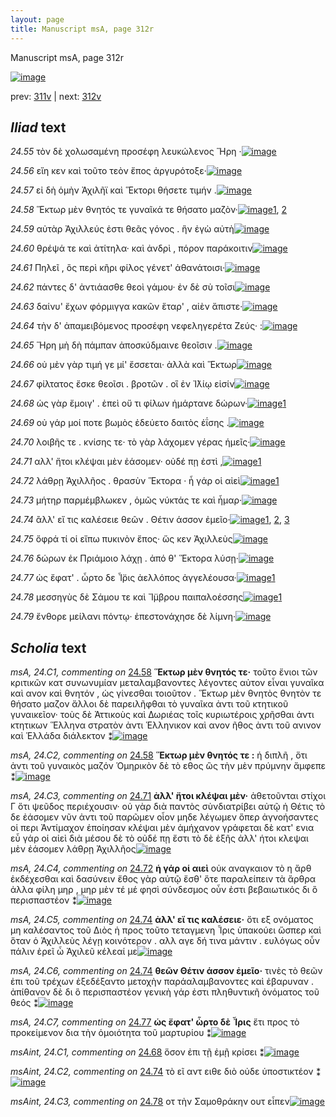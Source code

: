 ```yaml
---
layout: page
title: Manuscript msA, page 312r
---
```


Manuscript msA, page 312r

[![image](http://www.homermultitext.org/iipsrv?OBJ=IIP,1.0&FIF=/project/homer/pyramidal/deepzoom/hmt/vaimg/2017a/VA312RN_0482.tif&WID=100&CVT=JPEG)](http://www.homermultitext.org/ict2/?urn=urn:cite2:hmt:vaimg.2017a:VA312RN_0482)

prev:  [311v](../311v) | next:  [312v](../312v)

## *Iliad* text

*24.55* <a id="24.55"/> τὸν δὲ χολωσαμένη προσέφη λευκώλενος Ἥρη ·[![image](http://www.homermultitext.org/iipsrv?OBJ=IIP,1.0&FIF=/project/homer/pyramidal/deepzoom/hmt/vaimg/2017a/VA312RN_0482.tif&RGN=0.2213,0.1906,0.4079,0.0228&WID=1000&CVT=JPEG)](http://www.homermultitext.org/ict2/?urn=urn:cite2:hmt:vaimg.2017a:VA312RN_0482@0.2213,0.1906,0.4079,0.0228)

*24.56* <a id="24.56"/> εἴη κεν καὶ τοῦτο τεὸν ἔπος ἀργυρότοξε·[![image](http://www.homermultitext.org/iipsrv?OBJ=IIP,1.0&FIF=/project/homer/pyramidal/deepzoom/hmt/vaimg/2017a/VA312RN_0482.tif&RGN=0.2203,0.211,0.3758,0.0229&WID=1000&CVT=JPEG)](http://www.homermultitext.org/ict2/?urn=urn:cite2:hmt:vaimg.2017a:VA312RN_0482@0.2203,0.211,0.3758,0.0229)

*24.57* <a id="24.57"/> εἰ δὴ ὁμὴν Ἀχιλῆϊ καὶ Ἕκτορι θήσετε τιμήν .[![image](http://www.homermultitext.org/iipsrv?OBJ=IIP,1.0&FIF=/project/homer/pyramidal/deepzoom/hmt/vaimg/2017a/VA312RN_0482.tif&RGN=0.2266,0.2317,0.3881,0.0228&WID=1000&CVT=JPEG)](http://www.homermultitext.org/ict2/?urn=urn:cite2:hmt:vaimg.2017a:VA312RN_0482@0.2266,0.2317,0.3881,0.0228)

*24.58* <a id="24.58"/> Ἕκτωρ μὲν θνητός τε γυναῖκά τε θήσατο μαζὸν·[![image](http://www.homermultitext.org/iipsrv?OBJ=IIP,1.0&FIF=/project/homer/pyramidal/deepzoom/hmt/vaimg/2017a/VA312RN_0482.tif&RGN=0.201,0.2518,0.4404,0.0203&WID=1000&CVT=JPEG)](http://www.homermultitext.org/ict2/?urn=urn:cite2:hmt:vaimg.2017a:VA312RN_0482@0.201,0.2518,0.4404,0.0203)[1](#msA_24.C2), [2](#msA_24.C1)

*24.59* <a id="24.59"/> αὐτὰρ Ἀχιλλεύς ἐστι θεᾶς γόνος . ἣν ἐγὼ αὐτὴ[![image](http://www.homermultitext.org/iipsrv?OBJ=IIP,1.0&FIF=/project/homer/pyramidal/deepzoom/hmt/vaimg/2017a/VA312RN_0482.tif&RGN=0.2238,0.2697,0.3746,0.0211&WID=1000&CVT=JPEG)](http://www.homermultitext.org/ict2/?urn=urn:cite2:hmt:vaimg.2017a:VA312RN_0482@0.2238,0.2697,0.3746,0.0211)

*24.60* <a id="24.60"/> θρέψά τε καὶ ἀτίτηλα· καὶ ἀνδρὶ , πόρον παράκοιτιν[![image](http://www.homermultitext.org/iipsrv?OBJ=IIP,1.0&FIF=/project/homer/pyramidal/deepzoom/hmt/vaimg/2017a/VA312RN_0482.tif&RGN=0.2166,0.2874,0.4262,0.0211&WID=1000&CVT=JPEG)](http://www.homermultitext.org/ict2/?urn=urn:cite2:hmt:vaimg.2017a:VA312RN_0482@0.2166,0.2874,0.4262,0.0211)

*24.61* <a id="24.61"/> Πηλεῖ , ὃς περὶ κῆρι φίλος γένετ' ἀθανάτοισι·[![image](http://www.homermultitext.org/iipsrv?OBJ=IIP,1.0&FIF=/project/homer/pyramidal/deepzoom/hmt/vaimg/2017a/VA312RN_0482.tif&RGN=0.2163,0.3049,0.3931,0.0237&WID=1000&CVT=JPEG)](http://www.homermultitext.org/ict2/?urn=urn:cite2:hmt:vaimg.2017a:VA312RN_0482@0.2163,0.3049,0.3931,0.0237)

*24.62* <a id="24.62"/> πάντες δ' ἀντιάασθε θεοὶ γάμου· ἐν δὲ σὺ τοῖσι[![image](http://www.homermultitext.org/iipsrv?OBJ=IIP,1.0&FIF=/project/homer/pyramidal/deepzoom/hmt/vaimg/2017a/VA312RN_0482.tif&RGN=0.2206,0.3261,0.3984,0.0194&WID=1000&CVT=JPEG)](http://www.homermultitext.org/ict2/?urn=urn:cite2:hmt:vaimg.2017a:VA312RN_0482@0.2206,0.3261,0.3984,0.0194)

*24.63* <a id="24.63"/> δαίνυ' ἔχων φόρμιγγα κακῶν ἕταρ' , αἰὲν ἄπιστε·[![image](http://www.homermultitext.org/iipsrv?OBJ=IIP,1.0&FIF=/project/homer/pyramidal/deepzoom/hmt/vaimg/2017a/VA312RN_0482.tif&RGN=0.2176,0.3415,0.4229,0.0233&WID=1000&CVT=JPEG)](http://www.homermultitext.org/ict2/?urn=urn:cite2:hmt:vaimg.2017a:VA312RN_0482@0.2176,0.3415,0.4229,0.0233)

*24.64* <a id="24.64"/> τὴν δ' ἀπαμειβόμενος προσέφη νεφεληγερέτα Ζεύς· :[![image](http://www.homermultitext.org/iipsrv?OBJ=IIP,1.0&FIF=/project/homer/pyramidal/deepzoom/hmt/vaimg/2017a/VA312RN_0482.tif&RGN=0.215,0.3634,0.448,0.0254&WID=1000&CVT=JPEG)](http://www.homermultitext.org/ict2/?urn=urn:cite2:hmt:vaimg.2017a:VA312RN_0482@0.215,0.3634,0.448,0.0254)

*24.65* <a id="24.65"/> Ἥρη μὴ δὴ πάμπαν ἀποσκύδμαινε θεοῖσιν .[![image](http://www.homermultitext.org/iipsrv?OBJ=IIP,1.0&FIF=/project/homer/pyramidal/deepzoom/hmt/vaimg/2017a/VA312RN_0482.tif&RGN=0.215,0.3813,0.3967,0.021&WID=1000&CVT=JPEG)](http://www.homermultitext.org/ict2/?urn=urn:cite2:hmt:vaimg.2017a:VA312RN_0482@0.215,0.3813,0.3967,0.021)

*24.66* <a id="24.66"/> οὐ μὲν γὰρ τιμή γε μί' ἔσσεται· ἀλλὰ καὶ Ἕκτωρ[![image](http://www.homermultitext.org/iipsrv?OBJ=IIP,1.0&FIF=/project/homer/pyramidal/deepzoom/hmt/vaimg/2017a/VA312RN_0482.tif&RGN=0.215,0.3981,0.3967,0.0261&WID=1000&CVT=JPEG)](http://www.homermultitext.org/ict2/?urn=urn:cite2:hmt:vaimg.2017a:VA312RN_0482@0.215,0.3981,0.3967,0.0261)

*24.67* <a id="24.67"/> φίλτατος ἔσκε θεοῖσι . βροτῶν . οἳ ἐν Ἰ̈λίῳ εἰσίν[![image](http://www.homermultitext.org/iipsrv?OBJ=IIP,1.0&FIF=/project/homer/pyramidal/deepzoom/hmt/vaimg/2017a/VA312RN_0482.tif&RGN=0.215,0.4173,0.4146,0.0261&WID=1000&CVT=JPEG)](http://www.homermultitext.org/ict2/?urn=urn:cite2:hmt:vaimg.2017a:VA312RN_0482@0.215,0.4173,0.4146,0.0261)

*24.68* <a id="24.68"/> ὡς γὰρ ἔμοιγ' . ἐπεὶ οὔ τι φίλων ἡμάρτανε δώρων·[![image](http://www.homermultitext.org/iipsrv?OBJ=IIP,1.0&FIF=/project/homer/pyramidal/deepzoom/hmt/vaimg/2017a/VA312RN_0482.tif&RGN=0.2205,0.4386,0.4105,0.0261&WID=1000&CVT=JPEG)](http://www.homermultitext.org/ict2/?urn=urn:cite2:hmt:vaimg.2017a:VA312RN_0482@0.2205,0.4386,0.4105,0.0261)[1](#msAint_24.C1)

*24.69* <a id="24.69"/> οὐ γάρ μοί ποτε βωμὸς ἐδεύετο δαιτὸς ἐΐσης .[![image](http://www.homermultitext.org/iipsrv?OBJ=IIP,1.0&FIF=/project/homer/pyramidal/deepzoom/hmt/vaimg/2017a/VA312RN_0482.tif&RGN=0.2196,0.4579,0.4105,0.0216&WID=1000&CVT=JPEG)](http://www.homermultitext.org/ict2/?urn=urn:cite2:hmt:vaimg.2017a:VA312RN_0482@0.2196,0.4579,0.4105,0.0216)

*24.70* <a id="24.70"/> λοιβῆς τε . κνίσης τε· τὸ γὰρ λάχομεν γέρας ἡμεῖς·[![image](http://www.homermultitext.org/iipsrv?OBJ=IIP,1.0&FIF=/project/homer/pyramidal/deepzoom/hmt/vaimg/2017a/VA312RN_0482.tif&RGN=0.2187,0.4781,0.426,0.0223&WID=1000&CVT=JPEG)](http://www.homermultitext.org/ict2/?urn=urn:cite2:hmt:vaimg.2017a:VA312RN_0482@0.2187,0.4781,0.426,0.0223)

*24.71* <a id="24.71"/> αλλ' ἤτοι κλέψαι μὲν ἐάσομεν· οὐδέ πῃ ἐστὶ ,[![image](http://www.homermultitext.org/iipsrv?OBJ=IIP,1.0&FIF=/project/homer/pyramidal/deepzoom/hmt/vaimg/2017a/VA312RN_0482.tif&RGN=0.2177,0.4957,0.3963,0.0199&WID=1000&CVT=JPEG)](http://www.homermultitext.org/ict2/?urn=urn:cite2:hmt:vaimg.2017a:VA312RN_0482@0.2177,0.4957,0.3963,0.0199)[1](#msA_24.C3)

*24.72* <a id="24.72"/> λάθρῃ Ἀχιλλῆος . θρασὺν Ἕκτορα · ἦ γάρ οἱ αἰεὶ[![image](http://www.homermultitext.org/iipsrv?OBJ=IIP,1.0&FIF=/project/homer/pyramidal/deepzoom/hmt/vaimg/2017a/VA312RN_0482.tif&RGN=0.2188,0.5529,0.4027,0.0227&WID=1000&CVT=JPEG)](http://www.homermultitext.org/ict2/?urn=urn:cite2:hmt:vaimg.2017a:VA312RN_0482@0.2188,0.5529,0.4027,0.0227)[1](#msA_24.C4)

*24.73* <a id="24.73"/> μήτηρ παρμέμβλωκεν , ὁμῶς νύκτάς τε καὶ ἦμαρ·[![image](http://www.homermultitext.org/iipsrv?OBJ=IIP,1.0&FIF=/project/homer/pyramidal/deepzoom/hmt/vaimg/2017a/VA312RN_0482.tif&RGN=0.222,0.5732,0.4059,0.0225&WID=1000&CVT=JPEG)](http://www.homermultitext.org/ict2/?urn=urn:cite2:hmt:vaimg.2017a:VA312RN_0482@0.222,0.5732,0.4059,0.0225)

*24.74* <a id="24.74"/> ἂλλ' εἴ τις καλέσειε θεῶν . Θέτιν άσσον ἐμεῖο·[![image](http://www.homermultitext.org/iipsrv?OBJ=IIP,1.0&FIF=/project/homer/pyramidal/deepzoom/hmt/vaimg/2017a/VA312RN_0482.tif&RGN=0.2161,0.5919,0.4308,0.0222&WID=1000&CVT=JPEG)](http://www.homermultitext.org/ict2/?urn=urn:cite2:hmt:vaimg.2017a:VA312RN_0482@0.2161,0.5919,0.4308,0.0222)[1](#msAint_24.C2), [2](#msA_24.C5), [3](#msA_24.C6)

*24.75* <a id="24.75"/> ὄφρά τί οἱ εἴπω πυκινὸν ἔπος· ὥς κεν Ἀχιλλεὺς[![image](http://www.homermultitext.org/iipsrv?OBJ=IIP,1.0&FIF=/project/homer/pyramidal/deepzoom/hmt/vaimg/2017a/VA312RN_0482.tif&RGN=0.2106,0.6101,0.4256,0.023&WID=1000&CVT=JPEG)](http://www.homermultitext.org/ict2/?urn=urn:cite2:hmt:vaimg.2017a:VA312RN_0482@0.2106,0.6101,0.4256,0.023)

*24.76* <a id="24.76"/> δώρων ἐκ Πριάμοιο λάχῃ . ἀπό θ' Ἕκτορα λύσῃ·[![image](http://www.homermultitext.org/iipsrv?OBJ=IIP,1.0&FIF=/project/homer/pyramidal/deepzoom/hmt/vaimg/2017a/VA312RN_0482.tif&RGN=0.2202,0.629,0.4256,0.0227&WID=1000&CVT=JPEG)](http://www.homermultitext.org/ict2/?urn=urn:cite2:hmt:vaimg.2017a:VA312RN_0482@0.2202,0.629,0.4256,0.0227)

*24.77* <a id="24.77"/> ὡς ἔφατ' . ὦρτο δε Ἶ̈ρις ἀελλόπος ἀγγελέουσα·[![image](http://www.homermultitext.org/iipsrv?OBJ=IIP,1.0&FIF=/project/homer/pyramidal/deepzoom/hmt/vaimg/2017a/VA312RN_0482.tif&RGN=0.2202,0.6466,0.4256,0.0273&WID=1000&CVT=JPEG)](http://www.homermultitext.org/ict2/?urn=urn:cite2:hmt:vaimg.2017a:VA312RN_0482@0.2202,0.6466,0.4256,0.0273)[1](#msA_24.C7)

*24.78* <a id="24.78"/> μεσσηγὺς δὲ Σάμου τε καὶ Ἴ̈μβρου παιπαλοέσσης[![image](http://www.homermultitext.org/iipsrv?OBJ=IIP,1.0&FIF=/project/homer/pyramidal/deepzoom/hmt/vaimg/2017a/VA312RN_0482.tif&RGN=0.2179,0.6282,0.4307,0.02407&WID=1000&CVT=JPEG)](http://www.homermultitext.org/ict2/?urn=urn:cite2:hmt:vaimg.2017a:VA312RN_0482@0.2179,0.6282,0.4307,0.02407)[1](#msAint_24.C3)

*24.79* <a id="24.79"/> ἔνθορε μείλανι πόντῳ· ἐπεστονάχησε δὲ λίμνη·[![image](http://www.homermultitext.org/iipsrv?OBJ=IIP,1.0&FIF=/project/homer/pyramidal/deepzoom/hmt/vaimg/2017a/VA312RN_0482.tif&RGN=0.2176,0.6474,0.4307,0.02642&WID=1000&CVT=JPEG)](http://www.homermultitext.org/ict2/?urn=urn:cite2:hmt:vaimg.2017a:VA312RN_0482@0.2176,0.6474,0.4307,0.02642)

## *Scholia* text

*msA, 24.C1, commenting on* [24.58](#24.58)  <a id="msA_24.C1"/> **Ἕκτωρ μὲν θνητός τε·** τοῦτο ἔνιοι τῶν κριτικῶν κατ συνωνυμίαν μεταλαμβανοντες λέγοντες αὐτον εἶναι γυναῖκα καὶ ανον καὶ θνητόν , ὡς γίνεσθαι τοιοῦτον . Ἕκτωρ μὲν θνητὸς θνητὸν τε θήσατο μαζον ἄλλοι δὲ παρειλῆφθαι τὸ γυναῖκα ἀντι τοῦ κτητικοῦ γυναικεῖον· τοὺς δὲ Ἀττικοὺς καὶ Δωριέας τοῖς κυριωτέροις χρῆσθαι ἀντι κτητικων Ἕλληνα στρατὸν ἀντι Ἑλληνικον καὶ ανον ῆθος ἀντι τοῦ ανινον καὶ Ἑλλάδα διάλεκτον ⁑[![image](http://www.homermultitext.org/iipsrv?OBJ=IIP,1.0&FIF=/project/homer/pyramidal/deepzoom/hmt/vaimg/2017a/VA312RN_0482.tif&RGN=0.2204,0.0797,0.5993,0.0611&WID=1000&CVT=JPEG)](http://www.homermultitext.org/ict2/?urn=urn:cite2:hmt:vaimg.2017a:VA312RN_0482@0.2204,0.0797,0.5993,0.0611)

*msA, 24.C2, commenting on* [24.58](#24.58)  <a id="msA_24.C2"/> **Ἕκτωρ μὲν θνητός τε :** ἡ διπλῆ , ὅτι ἀντι τοῦ γυναικὸς μαζόν Ὁμηρικὸν δὲ τὸ εθος ὣς τὴν μὲν πρύμνην ἄμφεπε ⁑[![image](http://www.homermultitext.org/iipsrv?OBJ=IIP,1.0&FIF=/project/homer/pyramidal/deepzoom/hmt/vaimg/2017a/VA312RN_0482.tif&RGN=0.2231,0.1377,0.6188,0.0203&WID=1000&CVT=JPEG)](http://www.homermultitext.org/ict2/?urn=urn:cite2:hmt:vaimg.2017a:VA312RN_0482@0.2231,0.1377,0.6188,0.0203)

*msA, 24.C3, commenting on* [24.71](#24.71)  <a id="msA_24.C3"/> **ἀλλ' ἤτοι κλέψαι μὲν·** ἀθετοῦνται στίχοι Γ ὅτι ψεῦδος περιέχουσιν· οὐ γὰρ διὰ παντὸς σὺνδιατρίβει αὐτῷ ἡ Θέτις τὸ δε ἐάσομεν νῦν ἀντι τοῦ παρῶμεν οἶον μηδε λέγωμεν ὅπερ ἀγνοήσαντες οἱ περι Ἀντίμαχον ἐποίησαν κλέψαι μὲν ἀμήχανον γράφεται δὲ κατ' ενια εὖ γάρ οἱ αἰεὶ διὰ μέσου δὲ τὸ οὐδέ πῃ ἔστι τὸ δὲ ἑξῆς ἀλλ' ήτοι κλεψαι μὲν ἐάσομεν λάθρῃ Ἀχιλλῆος[![image](http://www.homermultitext.org/iipsrv?OBJ=IIP,1.0&FIF=/project/homer/pyramidal/deepzoom/hmt/vaimg/2017a/VA312RN_0482.tif&RGN=0.653,0.4478,0.1776,0.1636&WID=1000&CVT=JPEG)](http://www.homermultitext.org/ict2/?urn=urn:cite2:hmt:vaimg.2017a:VA312RN_0482@0.653,0.4478,0.1776,0.1636)

*msA, 24.C4, commenting on* [24.72](#24.72)  <a id="msA_24.C4"/> **ἡ γάρ οἱ αιεὶ** οὐκ αναγκαιον τὸ η ἄρθ ἐκδέχεσθαι καὶ δασύνειν ἔθος γὰρ αὐτῷ ἔσθ' ὅτε παραλείπειν τὰ ἄρθρα ἀλλα φίλη μηρ , μηρ μὲν τέ μέ φησὶ σύνδεσμος οὖν ἐστι βεβαιωτικός δι ὃ περισπαστέον ⁑[![image](http://www.homermultitext.org/iipsrv?OBJ=IIP,1.0&FIF=/project/homer/pyramidal/deepzoom/hmt/vaimg/2017a/VA312RN_0482.tif&RGN=0.6472,0.6112,0.1796,0.0851&WID=1000&CVT=JPEG)](http://www.homermultitext.org/ict2/?urn=urn:cite2:hmt:vaimg.2017a:VA312RN_0482@0.6472,0.6112,0.1796,0.0851)

*msA, 24.C5, commenting on* [24.74](#24.74)  <a id="msA_24.C5"/> **ἀλλ' εἴ τις καλέσειε·** ὅτι εξ ονόματος μη καλέσαντος τοῦ Διὸς ἡ προς τοῦτο τεταγμενη Ἶρις ὑπακούει ὥσπερ καὶ ὅταν ὁ Ἀχιλλεὺς λέγῃ κοινότερον . αλλ αγε δή τινα μάντιν . ευλόγως οὖν πάλιν ἐρεῖ ὦ Ἀχιλεῦ κέλεαί με[![image](http://www.homermultitext.org/iipsrv?OBJ=IIP,1.0&FIF=/project/homer/pyramidal/deepzoom/hmt/vaimg/2017a/VA312RN_0482.tif&RGN=0.2086,0.6861,0.6096,0.0369&WID=1000&CVT=JPEG)](http://www.homermultitext.org/ict2/?urn=urn:cite2:hmt:vaimg.2017a:VA312RN_0482@0.2086,0.6861,0.6096,0.0369)

*msA, 24.C6, commenting on* [24.74](#24.74)  <a id="msA_24.C6"/> **θεῶν Θέτιν άσσον ἐμεῖο·** τινὲς τὸ θεῶν ἐπι τοῦ τρέχων ἐξεδέξαντο μετοχὴν παράαλαμβανοντες καὶ ἐβαρυναν . ἀπίθανον δὲ δι ὃ περισπαστέον γενικὴ γάρ ἐστι πληθυντικῆ ὀνόματος τοῦ θεός ⁑[![image](http://www.homermultitext.org/iipsrv?OBJ=IIP,1.0&FIF=/project/homer/pyramidal/deepzoom/hmt/vaimg/2017a/VA312RN_0482.tif&RGN=0.2026,0.7148,0.6116,0.0347&WID=1000&CVT=JPEG)](http://www.homermultitext.org/ict2/?urn=urn:cite2:hmt:vaimg.2017a:VA312RN_0482@0.2026,0.7148,0.6116,0.0347)

*msA, 24.C7, commenting on* [24.77](#24.77)  <a id="msA_24.C7"/> **ὡς ἔφατ' ὦρτο δὲ Ἶρις** ἔτι προς τὸ προκείμενον δια τὴν ὁμοιότητα τοῦ μαρτυρίου ⁑[![image](http://www.homermultitext.org/iipsrv?OBJ=IIP,1.0&FIF=/project/homer/pyramidal/deepzoom/hmt/vaimg/2017a/VA312RN_0482.tif&RGN=0.1951,0.7408,0.5548,0.0283&WID=1000&CVT=JPEG)](http://www.homermultitext.org/ict2/?urn=urn:cite2:hmt:vaimg.2017a:VA312RN_0482@0.1951,0.7408,0.5548,0.0283)

*msAint, 24.C1, commenting on* [24.68](#24.68)  <a id="msAint_24.C1"/> ὅσον ἐπι τῇ ἐμῇ κρίσει ⁑[![image](http://www.homermultitext.org/iipsrv?OBJ=IIP,1.0&FIF=/project/homer/pyramidal/deepzoom/hmt/vaimg/2017a/VA312RN_0482.tif&RGN=0.141,0.4392,0.073,0.0278&WID=1000&CVT=JPEG)](http://www.homermultitext.org/ict2/?urn=urn:cite2:hmt:vaimg.2017a:VA312RN_0482@0.141,0.4392,0.073,0.0278)

*msAint, 24.C2, commenting on* [24.74](#24.74)  <a id="msAint_24.C2"/> τὸ εῖ αντ ειθε διὸ οὐδε ὑποστικτέον ⁑[![image](http://www.homermultitext.org/iipsrv?OBJ=IIP,1.0&FIF=/project/homer/pyramidal/deepzoom/hmt/vaimg/2017a/VA312RN_0482.tif&RGN=0.132,0.5556,0.076,0.0435&WID=1000&CVT=JPEG)](http://www.homermultitext.org/ict2/?urn=urn:cite2:hmt:vaimg.2017a:VA312RN_0482@0.132,0.5556,0.076,0.0435)

*msAint, 24.C3, commenting on* [24.78](#24.78)  <a id="msAint_24.C3"/> οτ τὴν Σαμοθράκην ουτ εἶπεν[![image](http://www.homermultitext.org/iipsrv?OBJ=IIP,1.0&FIF=/project/homer/pyramidal/deepzoom/hmt/vaimg/2017a/VA312RN_0482.tif&RGN=0.134,0.6359,0.073,0.03&WID=1000&CVT=JPEG)](http://www.homermultitext.org/ict2/?urn=urn:cite2:hmt:vaimg.2017a:VA312RN_0482@0.134,0.6359,0.073,0.03)